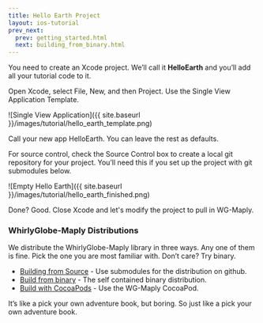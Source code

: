 ```yaml
---
title: Hello Earth Project
layout: ios-tutorial
prev_next:
  prev: getting_started.html
  next: building_from_binary.html
---
```


You need to create an Xcode project.  We’ll call it **HelloEarth** and you’ll add all your tutorial code to it.

Open Xcode, select File, New, and then Project.  Use the Single View Application Template.

![Single View Application]({{ site.baseurl }}/images/tutorial/hello_earth_template.png)

Call your new app HelloEarth.  You can leave the rest as defaults.

For source control, check the Source Control box to create a local git repository for your project.  You’ll need this if you set up the project with git submodules below.

![Empty Hello Earth]({{ site.baseurl }}/images/tutorial/hello_earth_finished.png)

Done? Good. Close Xcode and let's modify the project to pull in WG-Maply.


### WhirlyGlobe-Maply Distributions

We distribute the WhirlyGlobe-Maply library in three ways. Any one of them is fine.  Pick the one you are most familiar with.  Don’t care?  Try binary.

* [Building from Source](building_from_source.html) - Use submodules for the distribution on github.
* [Build from binary](building_from_binary.html) - The self contained binary distribution.
* [Build with CocoaPods](building_from_cocoapod.html) - Use the WG-Maply CocoaPod.

It’s like a pick your own adventure book, but boring.  So just like a pick your own adventure book.
